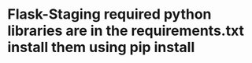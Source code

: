 # Flask-Staging required python libraries are in the requirements.txt install them using pip install 
